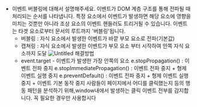 -   이벤트 버블링에 대해서 설명해주세요.
    이벤트가 DOM 계층 구조를 통해 전파될 때 처리되는 순서를 나타냅니다.
    특정 요소에서 이벤트가 발생하면 해당 요소에 영향을 미치는 것뿐만 아니라 조상 요소의 이벤트 핸들러도 트리거될 수 있습니다.
    이벤트는 타겟 요소로부터 문서의 루트까지 '버블링'됩니다.
    -   버블링 : 자식 요소에서 발생한 이벤트가 바깥 부모 요소로 전파(기본값)
    -   캡쳐링 : 자식 요소에서 발생한 이벤트가 부모 요소 부터 시작하여 안쪽 자식 요소까지 도달
        ![Untitled](https://prod-files-secure.s3.us-west-2.amazonaws.com/976b641b-2e6b-431e-9b42-97c07d7d244f/8a49d393-aa05-4fa5-b00e-3546d7e3ddb1/Untitled.png)
    해결방법
    -   event.target - 이벤트가 발생한 가장 안쪽의 요소
    e.stopPropagation() : 이벤트 전파 중지
    e.stopImmediatePropagation() : 이벤트 전파 중지 + 형제 이벤트 실행 중지
    e.preventDefault() : 이벤트 전파 중지 + 형제 이벤트 실행 중지 + 이벤트 기본 동작 중지
    사람들이 페이지에서 어디를 클릭했는지 등의 행동 패턴을 분석하기 위해,window내에서 발생하는 클릭 이벤트 전부를 감지합니다. 꼭 필요한 경우만 사용합시다
